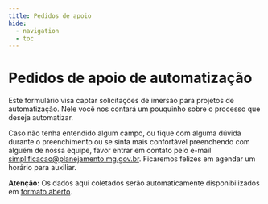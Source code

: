 ```yaml
---
title: Pedidos de apoio
hide:
  - navigation
  - toc
---
```


# Pedidos de apoio de automatização

Este formulário visa captar solicitações de imersão para projetos de automatização. Nele você nos contará um pouquinho sobre o processo que deseja automatizar.

Caso não tenha entendido algum campo, ou fique com alguma dúvida durante o preenchimento ou se sinta mais confortável preenchendo com alguém de nossa equipe, favor entrar em contato pelo e-mail [simplificacao@planejamento.mg.gov.br](simplificacao@planejamento.mg.gov.br). Ficaremos felizes em agendar um horário para auxiliar.

**Atenção:** Os dados aqui coletados serão automaticamente disponibilizados em [formato aberto](https://dados.mg.gov.br/dataset/automatiza-mg).

<iframe data-tally-src="https://tally.so/embed/mYW6Jv?alignLeft=1&hideTitle=1&transparentBackground=1&dynamicHeight=1" loading="lazy" width="100%" height="4068" frameborder="0" marginheight="0" marginwidth="0"></iframe><script>var d=document,w="https://tally.so/widgets/embed.js",v=function(){"undefined"!=typeof Tally?Tally.loadEmbeds():d.querySelectorAll("iframe[data-tally-src]:not([src])").forEach((function(e){e.src=e.dataset.tallySrc}))};if("undefined"!=typeof Tally)v();else if(d.querySelector('script[src="'+w+'"]')==null){var s=d.createElement("script");s.src=w,s.onload=v,s.onerror=v,d.body.appendChild(s);}</script>
